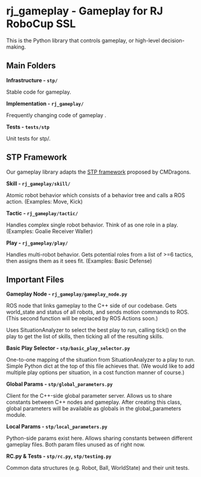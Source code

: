 # rj\_gameplay - Gameplay for RJ RoboCup SSL 

This is the Python library that controls gameplay, or high-level
decision-making. 

## Main Folders

**Infrastructure - `stp/`**

Stable code for gameplay.

**Implementation - `rj_gameplay/`**

Frequently changing code of gameplay .

**Tests - `tests/stp`**

Unit tests for stp/.

## STP Framework

Our gameplay library adapts the [STP
framework](https://citeseerx.ist.psu.edu/viewdoc/download?doi=10.1.1.61.1972&rep=rep1&type=pdf)
proposed by CMDragons.

**Skill - `rj_gameplay/skill/`**

Atomic robot behavior which consists of a behavior tree and calls a ROS action.
(Examples: Move, Kick)

**Tactic - `rj_gameplay/tactic/`**

Handles complex single robot behavior. Think of as one role in a play.
(Examples: Goalie Receiver Waller)

**Play - `rj_gameplay/play/`**

Handles multi-robot behavior. Gets potential roles from a list of >=6 tactics,
then assigns them as it sees fit. (Examples: Basic Defense)

## Important Files

**Gameplay Node - `rj_gameplay/gameplay_node.py`**

ROS node that links gameplay to the C++ side of our codebase. Gets world\_state
and status of all robots, and sends motion commands to ROS.  (This second
function will be replaced by ROS Actions soon.)

Uses SituationAnalyzer to select the best play to run, calling tick() on the
play to get the list of skills, then ticking all of the resulting skills.

**Basic Play Selector - `stp/basic_play_selector.py`**

One-to-one mapping of the situation from SituationAnalyzer to a play to run.
Simple Python dict at the top of this file achieves that. (We would like to add
multiple play options per situation, in a cost function manner of course.)

**Global Params - `stp/global_parameters.py`**

Client for the C++-side global parameter server. Allows us to share constants
between C++ nodes and gameplay. After creating this class, global parameters
will be available as globals in the global\_parameters module.

**Local Params - `stp/local_parameters.py`**

Python-side params exist here. Allows sharing constants between different
gameplay files. Both param files unused as of right now.

**RC.py & Tests - `stp/rc.py`, `stp/testing.py`**

Common data structures (e.g. Robot, Ball, WorldState) and their unit tests.
